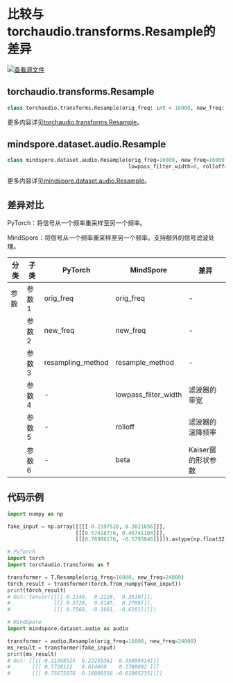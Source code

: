 # 比较与torchaudio.transforms.Resample的差异

[![查看源文件](https://mindspore-website.obs.cn-north-4.myhuaweicloud.com/website-images/r2.4.10/resource/_static/logo_source.svg)](https://gitee.com/mindspore/docs/blob/r2.4.10/docs/mindspore/source_zh_cn/note/api_mapping/pytorch_diff/Resample.md)

## torchaudio.transforms.Resample

```python
class torchaudio.transforms.Resample(orig_freq: int = 16000, new_freq: int = 16000, resampling_method: str = 'sinc_interpolation')
```

更多内容详见[torchaudio.transforms.Resample](https://pytorch.org/audio/0.8.0/transforms.html#torchaudio.transforms.Resample.html)。

## mindspore.dataset.audio.Resample

```python
class mindspore.dataset.audio.Resample(orig_freq=16000, new_freq=16000, resample_method=ResampleMethod.SINC_INTERPOLATION,
                                       lowpass_filter_width=6, rolloff=0.99, beta=None)
```

更多内容详见[mindspore.dataset.audio.Resample](https://mindspore.cn/docs/zh-CN/r2.4.10/api_python/dataset_audio/mindspore.dataset.audio.Resample.html#mindspore.dataset.audio.Resample)。

## 差异对比

PyTorch：将信号从一个频率重采样至另一个频率。

MindSpore：将信号从一个频率重采样至另一个频率。支持额外的信号滤波处理。

| 分类 | 子类 |PyTorch | MindSpore | 差异 |
| --- | ---   | ---   | ---        |---  |
|参数 | 参数1 | orig_freq     | orig_freq    | - |
|     | 参数2 | new_freq    | new_freq   | - |
|     | 参数3 | resampling_method    | resample_method     | - |
|     | 参数4 | -   | lowpass_filter_width    | 滤波器的带宽 |
|     | 参数5 | -   | rolloff     | 滤波器的滚降频率 |
|     | 参数6 | -   | beta     | Kaiser窗的形状参数 |

## 代码示例

```python
import numpy as np

fake_input = np.array([[[[-0.2197528, 0.3821656]]],
                      [[[0.57418776, 0.46741104]]],
                      [[[0.76986176, -0.5793846]]]]).astype(np.float32)

# PyTorch
import torch
import torchaudio.transforms as T

transformer = T.Resample(orig_freq=16000, new_freq=24000)
torch_result = transformer(torch.from_numpy(fake_input))
print(torch_result)
# Out: tensor([[[[-0.2140,  0.2226,  0.3510]]],
#              [[[ 0.5728,  0.6145,  0.2789]]],
#              [[[ 0.7568, -0.1601, -0.6101]]]])

# MindSpore
import mindspore.dataset.audio as audio

transformer = audio.Resample(orig_freq=16000, new_freq=24000)
ms_result = transformer(fake_input)
print(ms_result)
# Out: [[[[-0.21398525  0.22255361  0.35099414]]]
#       [[[ 0.5728122   0.614469    0.2788692 ]]]
#       [[[ 0.75675076 -0.16008556 -0.61005235]]]]
```
